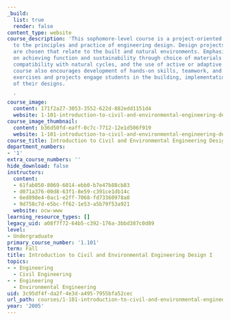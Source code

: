 ```yaml
---
_build:
  list: true
  render: false
content_type: website
course_description: 'This sophomore-level course is a project-oriented introduction
  to the principles and practice of engineering design. Design projects and exercises
  are chosen that relate to the built and natural environments. Emphasis is placed
  on achieving function and sustainability through choice of materials and processes,
  compatibility with natural cycles, and the use of active or adaptive systems. The
  course also encourages development of hands-on skills, teamwork, and communication;
  exercises and projects engage students in the building, implementation, and testing
  of their designs.

  '
course_image:
  content: 171f2a27-3053-3552-622d-882edd1151d4
  website: 1-101-introduction-to-civil-and-environmental-engineering-design-i-fall-2005
course_image_thumbnail:
  content: b36d50fd-eaff-0c7c-7712-12e1d506f919
  website: 1-101-introduction-to-civil-and-environmental-engineering-design-i-fall-2005
course_title: Introduction to Civil and Environmental Engineering Design I
department_numbers:
- '1'
extra_course_numbers: ''
hide_download: false
instructors:
  content:
  - 61fab850-8069-6014-ebb0-b7e47b88cb83
  - d071a376-00d8-63f1-8e59-c391ce1db14c
  - 6ed898e4-0ac1-e2ff-7068-fd73360978a0
  - 9d758c7d-e5bc-ff62-1e53-a5b79f53a921
  website: ocw-www
learning_resource_types: []
legacy_uid: a08f7f72-64b5-c392-176a-3bbd387c0d89
level:
- Undergraduate
primary_course_number: '1.101'
term: Fall
title: Introduction to Civil and Environmental Engineering Design I
topics:
- - Engineering
  - Civil Engineering
- - Engineering
  - Environmental Engineering
uid: 3c95df4f-da2f-4e3d-a495-7955bfa52cec
url_path: courses/1-101-introduction-to-civil-and-environmental-engineering-design-i-fall-2005
year: '2005'
---
```

